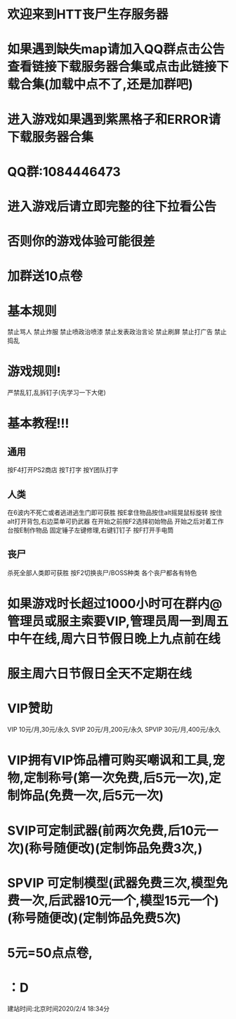 # 欢迎来到HTT丧尸生存服务器
# 如果遇到缺失map请加入QQ群点击公告查看链接下载服务器合集或点击此链接下载合集(加载中点不了,还是加群吧)
# 进入游戏如果遇到紫黑格子和ERROR请下载服务器合集
# QQ群:1084446473
# 进入游戏后请立即完整的往下拉看公告
# 否则你的游戏体验可能很差
# 加群送10点卷

# 基本规则
禁止骂人
禁止炸服
禁止喷政治喷漆
禁止发表政治言论
禁止刷屏
禁止打广告
禁止捣乱

# 游戏规则!
严禁乱钉,乱拆钉子(先学习一下大佬)

# 基本教程!!!
## 通用
按F4打开PS2商店
按T打字
按Y团队打字
## 人类
在6波内不死亡或者逃进逃生门即可获胜
按E拿住物品按住alt摇晃鼠标旋转
按住alt打开背包,右边菜单可扔武器
在开始之前按F2选择初始物品
开始之后对着工作台按E制作物品
固定锤子左键修理,右键钉钉子
按F打开手电筒
## 丧尸
杀死全部人类即可获胜
按F2切换丧尸/BOSS种类
各个丧尸都各有特色

# 如果游戏时长超过1000小时可在群内@管理员或服主索要VIP,管理员周一到周五中午在线,周六日节假日晚上九点前在线
# 服主周六日节假日全天不定期在线

# VIP赞助
VIP 10元/月,30元/永久
SVIP 20元/月,200元/永久
SPVIP 30元/月,400元/永久

# VIP拥有VIP饰品槽可购买嘲讽和工具,宠物,定制称号(第一次免费,后5元一次),定制饰品(免费一次,后5元一次)
# SVIP可定制武器(前两次免费,后10元一次)(称号随便改)(定制饰品免费3次,)
# SPVIP 可定制模型(武器免费三次,模型免费一次,后武器10元一个,模型15元一个)(称号随便改)(定制饰品免费5次)
# 5元=50点点卷,















# ：D
建站时间:北京时间2020/2/4 18:34分
